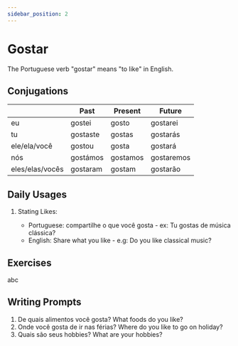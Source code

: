 ```yaml
---
sidebar_position: 2
---
```


# Gostar

The Portuguese verb "gostar" means "to like" in English.

## Conjugations

|                 | Past     | Present  | Future     |
| --------------- | -------- | -------- | ---------- |
| eu              | gostei   | gosto    | gostarei   |
| tu              | gostaste | gostas   | gostarás   |
| ele/ela/você    | gostou   | gosta    | gostará    |
| nós             | gostámos | gostamos | gostaremos |
| eles/elas/vocês | gostaram | gostam   | gostarão   |

## Daily Usages

1. Stating Likes:

   - Portuguese: compartilhe o que você gosta - ex: Tu gostas de música clássica?
   - English: Share what you like - e.g: Do you like classical music?

## Exercises

abc

## Writing Prompts

1. De quais alimentos você gosta? What foods do you like?
2. Onde você gosta de ir nas férias? Where do you like to go on holiday?
3. Quais são seus hobbies? What are your hobbies?

